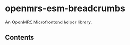 # openmrs-esm-breadcrumbs

An [OpenMRS Microfrontend](https://wiki.openmrs.org/display/projects/Frontend+-+SPA+and+Microfrontends) helper library.

## Contents

<!-- toc -->



<!-- tocstop -->




